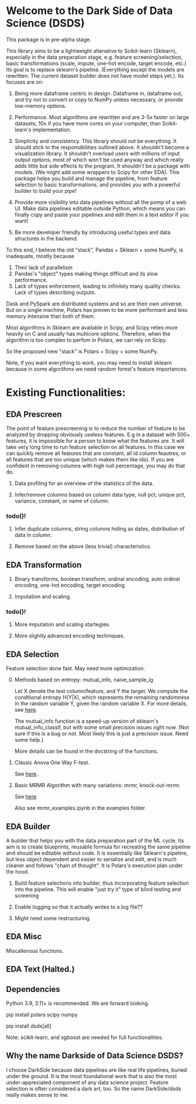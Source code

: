 # Welcome to the Dark Side of Data Science (DSDS)

This package is in pre-alpha stage.

This library aims to be a lightweight altenative to Scikit-learn (Sklearn), especially in the data preparation stage, e.g. feature screening/selection, basic transformations (scale, impute, one-hot encode, target encode, etc.) Its goal is to replace sklearn's pipeline. (Everything except the models are rewritten. The current dataset builder does not have model steps yet.). Its focuses are on:

1. Being more dataframe centric in design. Dataframe in, dataframe out, and try not to convert or copy to NumPy unless necessary, or provide low-memory options.

2. Performance. Most algorithms are rewritten and are 3-5x faster on large datasets, 10x if you have more cores on your computer, than Scikit-learn's implementation.

3. Simplicity and consistency. This library should not be everything. It should stick to the responsibilities outlined above. It shouldn't become a visualization library. It shouldn't overload users with millions of input  output options, most of which won't be used anyway and which really adds little but side effects to the program. It shouldn't be a package with models. (We might add some wrappers to Scipy for other EDA). This package helps you build and manage the pipeline, from feature selection to basic transformations, and provides you with a powerful builder to build your pipe!

4. Provide more visibility into data pipelines without all the pomp of a web UI. Make data pipelines editable outside Python, which means you can finally copy and paste your pipelines and edit them in a text editor if you want!

5. Be more developer friendly by introducing useful types and data structures in the backend.

To this end, I believe the old "stack", Pandas + Sklearn + some NumPy, is inadequate, mostly because

1. Their lack of parallelism
2. Pandas's "object" types making things difficult and its slow performance.
3. Lack of types enforcement, leading to infinitely many quality checks. Lack of types describing outputs.

Dask and PySpark are distributed systems and so are their own universe. But on a single machine, Polars has proven to be more performant and less memory intensive than both of them.

Most algorithms in Sklearn are available in Scipy, and Scipy relies more heavily on C and usually has multicore options. Therefore, when the algorithm is too complex to perfom in Polars, we can rely on Scipy. 

So the proposed new "stack" is Polars + Scipy + some NumPy.

Note, if you want everything to work, you may need to install sklearn because in some algorithms we need random forest's feature importances.

# Existing Functionalities:

## EDA Prescreen

The point of feature prescreening is to reduce the number of feature to be analyzed by dropping obviously useless features. E.g in a dataset with 500+ features, it is impossible for a person to know what the features are. It will take very long time to run feature selection on all features. In this case we can quickly remove all features that are constant, all id column feautres, or all features that are too unique (which makes them like ids). If you are confident in removing columns with high null percentage, you may do that do.

1. Data profiling for an overview of the statistics of the data.

2. Infer/remove columns based on column data type, null pct, unique pct, variance, constant, or name of column.

### todo()!

1. Infer duplicate columns, string columns hiding as dates, distribution of data in column.

2. Remove based on the above (less trivial) characteristics.

## EDA Transformation

1. Binary transforms, boolean transform, ordinal encoding, auto ordinal encoding, one-hot encoding, target encoding.

2. Imputation and scaling.

### todo()!

1. More imputation and scaling startegies.

2. More slightly advanced encoding techniques.

## EDA Selection

Feature selection done fast. May need more optimization.

0. Methods based on entropy: mutual_info, naive_sample_ig
    
    Let X denote the test column/feature, and Y the target. We compute the conditional entropy H(Y|X), which represents the remaining randomness in the random variable Y, given the random variable X. For more details, see [here](https://en.wikipedia.org/wiki/Entropy_(information_theory)).

    The mutual_info function is a speed-up version of sklearn's mutual_info_classif, but with some small precision issues right now. (Not sure if this is a bug or not. Most likely this is just a precision issue. Need some help.)

    More details can be found in the docstring of the functions.

1. Classic Anova One Way F-test.
    
    See [here](https://saylordotorg.github.io/text_introductory-statistics/s15-04-f-tests-in-one-way-anova.html).

2. Basic MRMR Algorithm with many variations: mrmr, knock-out-mrmr.

    See [here](https://towardsdatascience.com/mrmr-explained-exactly-how-you-wished-someone-explained-to-you-9cf4ed27458b)

    Also see mrmr_examples.ipynb in the examples folder.

## EDA Builder

A builder that helps you with the data preparation part of the ML cycle. Its aim is to create blueprints, reusable formula for recreating the same pipeline and should be editable without code. It is essentially like Sklearn's pipeline, but less object dependent and easier to serialize and edit, and is much cleaner and follows "chain of thought". It is Polars's execution plan under the hood.

1. Build feature selections into builder, thus incorporating feature selection into the pipeline. This will enable "just try it" type of blind testing and screening

2. Enable logging so that it actually writes to a log file??

3. Might need some restructuring.

## EDA Misc

Miscallenous functions.

## EDA Text (Halted.)

## Dependencies

Python 3.9, 3.11+ is recommended. We are forward looking.

pip install polars scipy numpy

pip install dsds[all]

Note: scikit-learn, and xgboost are needed for full functionalities. 



## Why the name Darkside of Data Science DSDS?

I choose DarkSide because data pipelines are like real life pipelines, buried under the ground. It is the most foundational work that is also the most under-appreciated component of any data science project. Feature selection is often considered a dark art, too. So the name DarkSide/dsds really makes sense to me.